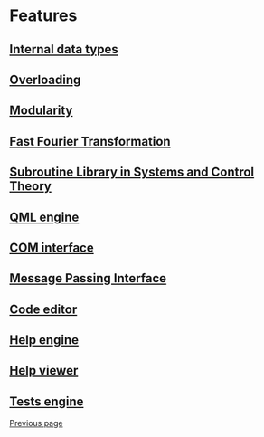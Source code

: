 # Features 

## [Internal data types](TYPES.md)


## [Overloading](OVERLOADING.md)


## [Modularity](MODULARITY.md)


## [Fast Fourier Transformation](FFTW.md)


## [Subroutine Library in Systems and Control Theory](SLICOT.md)


## [QML engine](QML_ENGINE.md)


## [COM interface](COM_INTERFACE.md)


## [Message Passing Interface](MPI.md)


## [Code editor](CODE_EDITOR.md)


## [Help engine](HELPENGINE.md)


## [Help viewer](HELPVIEWER.md)


## [Tests engine](TESTSENGINE.md)


[Previous page](README.md)